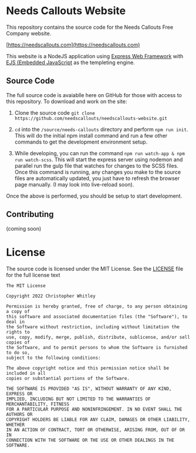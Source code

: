 # Needs Callouts Website

This repository contains the source code for the Needs Callouts Free Company website.

[https://needscallouts.com](https://needscallouts.com)

This website is a NodeJS application using [Express Web Framework](https://expressjs.com/) with [EJS (Embedded JavaScript](https://ejs.co/) as the templeting engine.

## Source Code

The full source code is avaiablle here on GitHub for those with access to this repository. To download and work on the site:

1. Clone the source code `git clone https://github.com/needscallouts/needscallouts-website.git`

2. `cd` into the `/source/needs-callouts` directory and perform `npm run init`. This will do the initial npm install command and run a few other commands to get the development environment setup.

3. While developing, you can run the command `npm run watch-app & npm run watch-scss`. This will start the express server using nodemon and parallel run the gulp file that watches for changes to the SCSS files. Once this command is running, any changes you make to the source files are automatically updated, you just have to refresh the browser page manually. (I may look into live-reload soon).

Once the above is performed, you should be setup to start development.

## Contributing

(coming soon)

# License

The source code is licensed under the MIT License. See the [LICENSE](/LICENSE.md) file for the full license text

```
The MIT License

Copyright 2022 Christopher Whitley

Permission is hereby granted, free of charge, to any person obtaining a copy of
this software and associated documentation files (the "Software"), to deal in
the Software without restriction, including without limitation the rights to
use, copy, modify, merge, publish, distribute, sublicense, and/or sell copies of
the Software, and to permit persons to whom the Software is furnished to do so,
subject to the following conditions:

The above copyright notice and this permission notice shall be included in all
copies or substantial portions of the Software.

THE SOFTWARE IS PROVIDED "AS IS", WITHOUT WARRANTY OF ANY KIND, EXPRESS OR
IMPLIED, INCLUDING BUT NOT LIMITED TO THE WARRANTIES OF MERCHANTABILITY, FITNESS
FOR A PARTICULAR PURPOSE AND NONINFRINGEMENT. IN NO EVENT SHALL THE AUTHORS OR
COPYRIGHT HOLDERS BE LIABLE FOR ANY CLAIM, DAMAGES OR OTHER LIABILITY, WHETHER
IN AN ACTION OF CONTRACT, TORT OR OTHERWISE, ARISING FROM, OUT OF OR IN
CONNECTION WITH THE SOFTWARE OR THE USE OR OTHER DEALINGS IN THE SOFTWARE.
```
